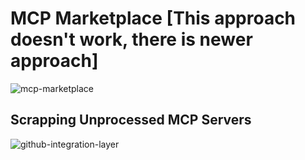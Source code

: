 # MCP Marketplace [This approach doesn't work, there is newer approach]

![mcp-marketplace](https://github.com/user-attachments/assets/a3e05313-20e5-423b-bf93-245cfc4e3d2e)

## Scrapping Unprocessed MCP Servers

![github-integration-layer](https://github.com/user-attachments/assets/931ba457-0235-4ca6-a150-de64a4a8e007)


